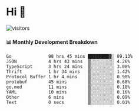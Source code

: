 # Hi 👋
 
![visitors](https://visitor-badge.glitch.me/badge?page_id=sorcererxw.sorcererx)

#### 📊 Monthly Development Breakdown

<!--START_SECTION:waka-->
```text
Go              98 hrs 45 mins ████████▓░ 89.13%
JSON            4 hrs 43 mins  ▒░░░░░░░░░ 4.26%
TypeScript      3 hrs 24 mins  ▒░░░░░░░░░ 3.08%
Thrift          1 hr 34 mins   ▒░░░░░░░░░ 1.42%
Protocol Buffer 1 hr 4 mins    ▒░░░░░░░░░ 0.98%
protobuf        45 mins        ▒░░░░░░░░░ 0.68%
go.mod          11 mins        ▒░░░░░░░░░ 0.18%
YAML            10 mins        ▒░░░░░░░░░ 0.16%
Other           6 mins         ▒░░░░░░░░░ 0.09%
Text            0 secs         ▒░░░░░░░░░ 0.01%
```
<!--END_SECTION:waka-->
